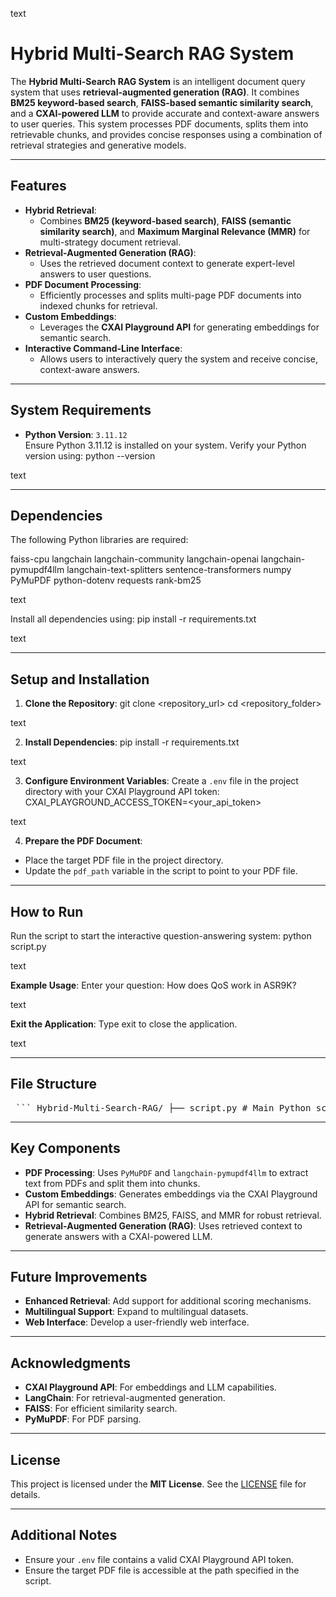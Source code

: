 text
# **Hybrid Multi-Search RAG System**

The **Hybrid Multi-Search RAG System** is an intelligent document query system that uses **retrieval-augmented generation (RAG)**. It combines **BM25 keyword-based search**, **FAISS-based semantic similarity search**, and a **CXAI-powered LLM** to provide accurate and context-aware answers to user queries. This system processes PDF documents, splits them into retrievable chunks, and provides concise responses using a combination of retrieval strategies and generative models.

---

## **Features**

- **Hybrid Retrieval**:
  - Combines **BM25 (keyword-based search)**, **FAISS (semantic similarity search)**, and **Maximum Marginal Relevance (MMR)** for multi-strategy document retrieval.
- **Retrieval-Augmented Generation (RAG)**:
  - Uses the retrieved document context to generate expert-level answers to user questions.
- **PDF Document Processing**:
  - Efficiently processes and splits multi-page PDF documents into indexed chunks for retrieval.
- **Custom Embeddings**:
  - Leverages the **CXAI Playground API** for generating embeddings for semantic search.
- **Interactive Command-Line Interface**:
  - Allows users to interactively query the system and receive concise, context-aware answers.

---

## **System Requirements**

- **Python Version**: `3.11.12`  
  Ensure Python 3.11.12 is installed on your system. Verify your Python version using:
python --version

text

---

## **Dependencies**

The following Python libraries are required:

faiss-cpu
langchain
langchain-community
langchain-openai
langchain-pymupdf4llm
langchain-text-splitters
sentence-transformers
numpy
PyMuPDF
python-dotenv
requests
rank-bm25

text

Install all dependencies using:
pip install -r requirements.txt

text

---

## **Setup and Installation**

1. **Clone the Repository**:
git clone <repository_url>
cd <repository_folder>

text

2. **Install Dependencies**:
pip install -r requirements.txt

text

3. **Configure Environment Variables**:
Create a `.env` file in the project directory with your CXAI Playground API token:
CXAI_PLAYGROUND_ACCESS_TOKEN=<your_api_token>

text

4. **Prepare the PDF Document**:
- Place the target PDF file in the project directory.
- Update the `pdf_path` variable in the script to point to your PDF file.

---

## **How to Run**

Run the script to start the interactive question-answering system:
python script.py

text

**Example Usage**:
Enter your question: How does QoS work in ASR9K?

text

**Exit the Application**:
Type exit to close the application.

text

---

## **File Structure**

<pre> ``` Hybrid-Multi-Search-RAG/ ├── script.py # Main Python script ├── requirements.txt # List of dependencies ├── README.md # Project documentation ├── .env # Environment variables (not included in GitHub) ├── example_document.pdf # Replace with your target PDF file ``` </pre>

---

## **Key Components**

- **PDF Processing**: Uses `PyMuPDF` and `langchain-pymupdf4llm` to extract text from PDFs and split them into chunks.
- **Custom Embeddings**: Generates embeddings via the CXAI Playground API for semantic search.
- **Hybrid Retrieval**: Combines BM25, FAISS, and MMR for robust retrieval.
- **Retrieval-Augmented Generation (RAG)**: Uses retrieved context to generate answers with a CXAI-powered LLM.

---

## **Future Improvements**

- **Enhanced Retrieval**: Add support for additional scoring mechanisms.
- **Multilingual Support**: Expand to multilingual datasets.
- **Web Interface**: Develop a user-friendly web interface.

---

## **Acknowledgments**

- **CXAI Playground API**: For embeddings and LLM capabilities.
- **LangChain**: For retrieval-augmented generation.
- **FAISS**: For efficient similarity search.
- **PyMuPDF**: For PDF parsing.

---

## **License**

This project is licensed under the **MIT License**. See the [LICENSE](LICENSE) file for details.

---

## **Additional Notes**

- Ensure your `.env` file contains a valid CXAI Playground API token.
- Ensure the target PDF file is accessible at the path specified in the script.
